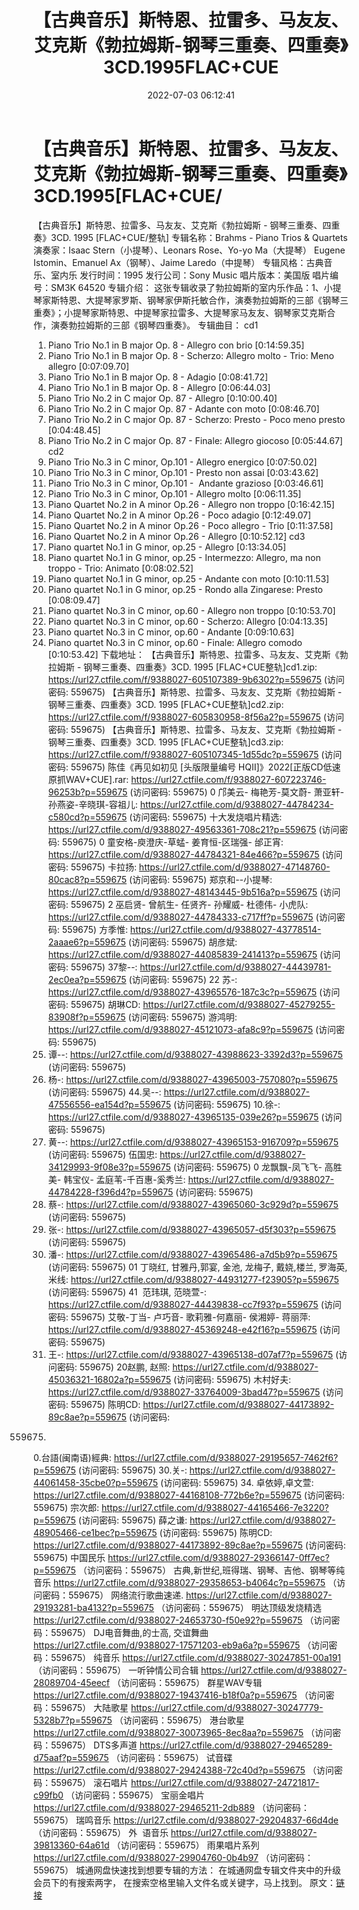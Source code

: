 ﻿---
title: 【古典音乐】斯特恩、拉雷多、马友友、艾克斯《勃拉姆斯-钢琴三重奏、四重奏》3CD.1995FLAC+CUE
date: 2022-07-03 06:12:41
categories: 古典音乐、新世纪、纯音雅乐
tags: 纯音雅乐
---
# 【古典音乐】斯特恩、拉雷多、马友友、艾克斯《勃拉姆斯-钢琴三重奏、四重奏》3CD.1995[FLAC+CUE/

【古典音乐】斯特恩、拉雷多、马友友、艾克斯《勃拉姆斯 -
钢琴三重奏、四重奏》3CD. 1995 [FLAC+CUE/整轨]
专辑名称：Brahms - Piano Trios &
Quartets
演奏家：Isaac Stern（小提琴）、Leonars
Rose、Yo-yo Ma（大提琴）
Eugene
Istomin、Emanuel Ax（钢琴）、Jaime Laredo（中提琴）
专辑风格：古典音乐、室内乐
发行时间：1995
发行公司：Sony Music
唱片版本：美国版
唱片编号：SM3K 64520
专辑介绍：
这张专辑收录了勃拉姆斯的室内乐作品：1、小提琴家斯特恩、大提琴家罗斯、钢琴家伊斯托敏合作，演奏勃拉姆斯的三部《钢琴三重奏》；小提琴家斯特恩、中提琴家拉雷多、大提琴家马友友、钢琴家艾克斯合作，演奏勃拉姆斯的三部《钢琴四重奏》。
专辑曲目：
cd1
01. Piano Trio No.1 in B major
Op. 8 - Allegro con brio
[0:14:59.35]
02. Piano Trio No.1 in B major
Op. 8 - Scherzo: Allegro molto - Trio: Meno
allegro
[0:07:09.70]
03. Piano Trio No.1 in B major
Op. 8 - Adagio
[0:08:41.72]
04. Piano Trio No.1 in B major
Op. 8 - Allegro
[0:06:44.03]
05. Piano Trio No.2 in C major
Op. 87 - Allegro
[0:10:00.40]
06. Piano Trio No.2 in C major
Op. 87 - Adante con moto
[0:08:46.70]
07. Piano Trio No.2 in C major
Op. 87 - Scherzo: Presto - Poco meno presto
[0:04:48.45]
08. Piano Trio No.2 in C major
Op. 87 - Finale: Allegro giocoso
[0:05:44.67]
cd2
01. Piano Trio No.3 in C minor,
Op.101 - Allegro energico
[0:07:50.02]
02. Piano Trio No.3 in C minor,
Op.101 - Presto non assai
[0:03:43.62]
03. Piano Trio No.3 in C minor,
Op.101 -  Andante grazioso
[0:03:46.61]
04. Piano Trio No.3 in C minor,
Op.101 - Allegro molto
[0:06:11.35]
05. Piano Quartet No.2 in A
minor Op.26 - Allegro non troppo
[0:16:42.15]
06. Piano Quartet No.2 in A
minor Op.26 - Poco adagio
[0:12:49.07]
07. Piano Quartet No.2 in A
minor Op.26 - Poco allegro - Trio
[0:11:37.58]
08. Piano Quartet No.2 in A
minor Op.26 - Allegro
[0:10:52.12]
cd3
01. Piano quartet No.1 in G
minor, op.25 - Allegro
[0:13:34.05]
02. Piano quartet No.1 in G
minor, op.25 - Intermezzo: Allegro, ma non troppo - Trio:
Animato
[0:08:02.52]
03. Piano quartet No.1 in G
minor, op.25 - Andante con moto
[0:10:11.53]
04. Piano quartet No.1 in G
minor, op.25 - Rondo alla Zingarese: Presto
[0:08:09.47]
05. Piano quartet No.3 in C
minor, op.60 - Allegro non troppo
[0:10:53.70]
06. Piano quartet No.3 in C
minor, op.60 - Scherzo: Allegro
[0:04:13.35]
07. Piano quartet No.3 in C
minor, op.60 - Andante
[0:09:10.63]
08. Piano quartet No.3 in C
minor, op.60 - Finale: Allegro comodo
[0:10:53.42]
下载地址：
【古典音乐】斯特恩、拉雷多、马友友、艾克斯《勃拉姆斯 - 钢琴三重奏、四重奏》3CD. 1995
[FLAC+CUE整轨]cd1.zip: https://url27.ctfile.com/f/9388027-605107389-9b6302?p=559675
(访问密码: 559675)
【古典音乐】斯特恩、拉雷多、马友友、艾克斯《勃拉姆斯 - 钢琴三重奏、四重奏》3CD. 1995
[FLAC+CUE整轨]cd2.zip: https://url27.ctfile.com/f/9388027-605830958-8f56a2?p=559675
(访问密码: 559675)
【古典音乐】斯特恩、拉雷多、马友友、艾克斯《勃拉姆斯 - 钢琴三重奏、四重奏》3CD. 1995
[FLAC+CUE整轨]cd3.zip: https://url27.ctfile.com/f/9388027-605107345-1d55dc?p=559675
(访问密码: 559675)
陈佳《再见如初见 [头版限量编号 HQII]》2022[正版CD低速原抓WAV+CUE].rar: https://url27.ctfile.com/f/9388027-607223746-96253b?p=559675
(访问密码: 559675)
0 邝美云- 梅艳芳-莫文蔚- 萧亚轩- 孙燕姿-辛晓琪-容祖儿: https://url27.ctfile.com/d/9388027-44784234-c580cd?p=559675
(访问密码: 559675)
十大发烧唱片精选: https://url27.ctfile.com/d/9388027-49563361-708c21?p=559675
(访问密码: 559675)
0 童安格-庾澄庆-草蜢- 姜育恒-区瑞强- 邰正宵: https://url27.ctfile.com/d/9388027-44784321-84e466?p=559675
(访问密码: 559675)
卡拉扬: https://url27.ctfile.com/d/9388027-47148760-80cac8?p=559675
(访问密码: 559675)
郑京和--小提琴: https://url27.ctfile.com/d/9388027-48143445-9b516a?p=559675
(访问密码: 559675)
2 巫启贤- 曾航生- 任贤齐- 孙耀威- 杜德伟- 小虎队: https://url27.ctfile.com/d/9388027-44784333-c717ff?p=559675
(访问密码: 559675)
方季惟: https://url27.ctfile.com/d/9388027-43778514-2aaae6?p=559675
(访问密码: 559675)
胡彦斌: https://url27.ctfile.com/d/9388027-44085839-241413?p=559675
(访问密码: 559675)
37黎--: https://url27.ctfile.com/d/9388027-44439781-2ec0ea?p=559675
(访问密码: 559675)
22 苏-: https://url27.ctfile.com/d/9388027-43965576-187c3c?p=559675
(访问密码: 559675)
胡琳CD: https://url27.ctfile.com/d/9388027-45279255-83908f?p=559675
(访问密码: 559675)
游鸿明: https://url27.ctfile.com/d/9388027-45121073-afa8c9?p=559675
(访问密码: 559675)
24. 谭--: https://url27.ctfile.com/d/9388027-43988623-3392d3?p=559675
(访问密码: 559675)
06. 杨-: https://url27.ctfile.com/d/9388027-43965003-757080?p=559675
(访问密码: 559675)
44.吴--: https://url27.ctfile.com/d/9388027-47556556-ea154d?p=559675
(访问密码: 559675)
10.徐-: https://url27.ctfile.com/d/9388027-43965135-039e26?p=559675
(访问密码: 559675)
15. 黄--: https://url27.ctfile.com/d/9388027-43965153-916709?p=559675
(访问密码: 559675)
伍国忠: https://url27.ctfile.com/d/9388027-34129993-9f08e3?p=559675
(访问密码: 559675)
0 龙飘飘-凤飞飞- 高胜美- 韩宝仪- 孟庭苇-千百惠-奚秀兰: https://url27.ctfile.com/d/9388027-44784228-f396d4?p=559675
(访问密码: 559675)
07. 蔡-: https://url27.ctfile.com/d/9388027-43965060-3c929d?p=559675
(访问密码: 559675)
03. 张-: https://url27.ctfile.com/d/9388027-43965057-d5f303?p=559675
(访问密码: 559675)
20. 潘-: https://url27.ctfile.com/d/9388027-43965486-a7d5b9?p=559675
(访问密码: 559675)
01 丁晓红, 甘雅丹,郭宴, 金池, 龙梅子, 戴娆,楼兰, 罗海英,米线: https://url27.ctfile.com/d/9388027-44931277-f23905?p=559675
(访问密码: 559675)
41  范玮琪, 范晓萱-: https://url27.ctfile.com/d/9388027-44439838-cc7f93?p=559675
(访问密码: 559675)
艾敬-丁当- 卢巧音- 歌莉雅-何嘉丽- 侯湘婷- 蒋丽萍: https://url27.ctfile.com/d/9388027-45369248-e42f16?p=559675
(访问密码: 559675)
11. 王-: https://url27.ctfile.com/d/9388027-43965138-d07af7?p=559675
(访问密码: 559675)
20赵鹏, 赵照: https://url27.ctfile.com/d/9388027-45036321-16802a?p=559675
(访问密码: 559675)
木村好夫: https://url27.ctfile.com/d/9388027-33764009-3bad47?p=559675
(访问密码: 559675)
陈明CD:
https://url27.ctfile.com/d/9388027-44173892-89c8ae?p=559675
(访问密码:
559675)
0.台語(闽南语)經典: https://url27.ctfile.com/d/9388027-29195657-7462f6?p=559675
(访问密码: 559675)
30.关-: https://url27.ctfile.com/d/9388027-44061458-35cbe0?p=559675
(访问密码: 559675)
34. 卓依婷,卓文萱: https://url27.ctfile.com/d/9388027-44168108-772b6e?p=559675
(访问密码: 559675)
宗次郎: https://url27.ctfile.com/d/9388027-44165466-7e3220?p=559675
(访问密码: 559675)
薛之谦: https://url27.ctfile.com/d/9388027-48905466-ce1bec?p=559675
(访问密码: 559675)
陈明CD: https://url27.ctfile.com/d/9388027-44173892-89c8ae?p=559675
(访问密码: 559675)
中国民乐
https://url27.ctfile.com/d/9388027-29366147-0ff7ec?p=559675
（访问密码：559675）
古典,新世纪,班得瑞、钢琴、吉他、钢琴等纯音乐
https://url27.ctfile.com/d/9388027-29358653-b4064c?p=559675
（访问密码：559675）
网络流行歌曲速递.
https://url27.ctfile.com/d/9388027-29193281-ba4132?p=559675
（访问密码：559675）
明达顶级发烧精选
https://url27.ctfile.com/d/9388027-24653730-f50e92?p=559675
（访问密码：559675）
DJ电音舞曲,的士高, 交谊舞曲
https://url27.ctfile.com/d/9388027-17571203-eb9a6a?p=559675
（访问密码：559675）
纯音乐
https://url27.ctfile.com/d/9388027-30247851-00a191
（访问密码：559675）
一听钟情公司合辑
https://url27.ctfile.com/d/9388027-28089704-45eecf
（访问密码：559675）
群星WAV专辑
https://url27.ctfile.com/d/9388027-19437416-b18f0a?p=559675
（访问密码：559675）
大陆歌星
https://url27.ctfile.com/d/9388027-30247779-5328b7?p=559675
（访问密码：559675）
港台歌星
https://url27.ctfile.com/d/9388027-30073965-8ec8aa?p=559675
（访问密码：559675）
DTS多声道
https://url27.ctfile.com/d/9388027-29465289-d75aaf?p=559675
（访问密码：559675）
试音碟
https://url27.ctfile.com/d/9388027-29424388-72c40d?p=559675
（访问密码：559675）
滚石唱片
https://url27.ctfile.com/d/9388027-24721817-c99fb0
（访问密码：559675）
宝丽金唱片
https://url27.ctfile.com/d/9388027-29465211-2db889
（访问密码：559675）
瑞鸣音乐
https://url27.ctfile.com/d/9388027-29204837-66d4de
（访问密码：559675）
外  语音乐
https://url27.ctfile.com/d/9388027-39813360-64a61d
（访问密码：559675）
雨果唱片系列
https://url27.ctfile.com/d/9388027-29904760-0b4b97
（访问密码：559675）
城通网盘快速找到想要专辑的方法：
在城通网盘专辑文件夹中的升级会员下的有搜索两字，
在搜索空格里输入文件名或关键字，马上找到。
原文：[链接](https://blog.sina.com.cn/s/blog_1647c7e7601030y3u.html)